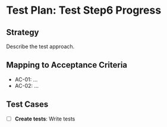 # Test Plan: Test Step6 Progress

## Strategy

Describe the test approach.

## Mapping to Acceptance Criteria

- AC-01: ...
- AC-02: ...

## Test Cases

- [ ] **Create tests**: Write tests

